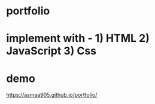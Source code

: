 # portfolio
# implement with  - 1) HTML 2) JavaScript 3) Css
# demo
https://asmaa905.github.io/portfolio/
